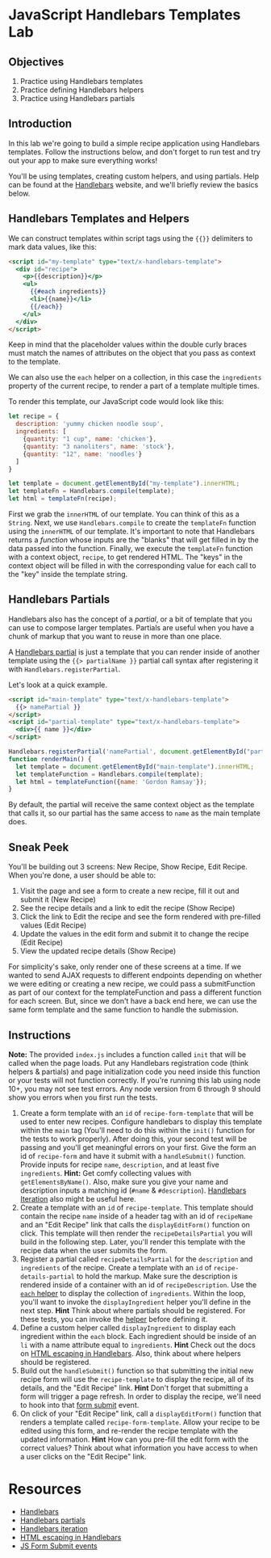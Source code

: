 # JavaScript Handlebars Templates Lab

## Objectives

1. Practice using Handlebars templates
2. Practice defining Handlebars helpers
3. Practice using Handlebars partials

## Introduction

In this lab we're going to build a simple recipe application using Handlebars templates. Follow the instructions below, and don't forget to run test and try out your app to make sure everything works!

You'll be using templates, creating custom helpers, and using partials. Help can be found at the [Handlebars](http://handlebarsjs.com) website, and we'll briefly review the basics below.

## Handlebars Templates and Helpers

We can construct templates within script tags using the `{{}}` delimiters to mark data values, like this:

```html
<script id="my-template" type="text/x-handlebars-template">
  <div id="recipe">
    <p>{{description}}</p>
    <ul>
      {{#each ingredients}}
      <li>{{name}}</li>
      {{/each}}
    </ul>
  </div>
</script>
```

Keep in mind that the placeholder values within the double curly braces must match the names of attributes on the object that you pass as context to the template.

We can also use the `each` helper on a collection, in this case the `ingredients` property of the current recipe, to render a part of a template multiple times.

To render this template, our JavaScript code would look like this:

```js
let recipe = {
  description: 'yummy chicken noodle soup',
  ingredients: [
    {quantity: "1 cup", name: 'chicken'},
    {quantity: "3 nanoliters", name: 'stock'},
    {quantity: "12", name: 'noodles'}
  ]
}

let template = document.getElementById("my-template").innerHTML;
let templateFn = Handlebars.compile(template);
let html = templateFn(recipe);
```

First we grab the `innerHTML` of our template. You can think of this as a `String`. Next, we use `Handlebars.compile` to create the `templateFn` function using the `innerHTML` of our template. It's important to note that Handlebars returns a _function_ whose inputs are the "blanks" that will get filled in by the data passed into the function. Finally, we execute the `templateFn` function with a context object, `recipe`, to get rendered HTML. The "keys" in the context object will be filled in with the corresponding value for each call to the "key" inside the template string.

## Handlebars Partials

Handlebars also has the concept of a _partial_, or a bit of template that you can use to compose larger templates. Partials are useful when you have a chunk of markup that you want to reuse in more than one place.

A [Handlebars partial](http://handlebarsjs.com/partials.html) is just a template that you can render inside of another template using the `{{> partialName }}` partial call syntax after registering it with `Handlebars.registerPartial`.

Let's look at a quick example.

```html
<script id="main-template" type="text/x-handlebars-template">
  {{> namePartial }}
</script>
<script id="partial-template" type="text/x-handlebars-template">
  <div>{{ name }}</div>
</script>
```

```js
Handlebars.registerPartial('namePartial', document.getElementById("partial-template").innerHTML)
function renderMain() {
  let template = document.getElementById("main-template").innerHTML;
  let templateFunction = Handlebars.compile(template);
  let html = templateFunction({name: 'Gordon Ramsay'});
}
```

By default, the partial will receive the same context object as the template that calls it, so our partial has the same access to `name` as the main template does.

## Sneak Peek

You'll be building out 3 screens: New Recipe, Show Recipe, Edit Recipe. When you're done, a user should be able to:
1. Visit the page and see a form to create a new recipe, fill it out and submit it (New Recipe)
2. See the recipe details and a link to edit the recipe (Show Recipe)
3. Click the link to Edit the recipe and see the form rendered with pre-filled values (Edit Recipe)
4. Update the values in the edit form and submit it to change the recipe (Edit Recipe)
5. View the updated recipe details (Show Recipe)

For simplicity's sake, only render one of these screens at a time. If we wanted to send AJAX requests to different endpoints depending on whether we were editing or creating a new recipe, we could pass a submitFunction as part of our context for the templateFunction and pass a different function for each screen. But, since we don't have a back end here, we can use the same form template and the same function to handle the submission.

## Instructions

**Note:** The provided `index.js` includes a function called `init` that will be called when the page loads. Put any Handlebars registration code (think helpers & partials) and page initialization code you need inside this function or your tests will not function correctly.  If you're running this lab using node 10+, you may not see test errors. Any node version from 6 through 9 should show you errors when you first run the tests.

1. Create a form template with an `id` of `recipe-form-template` that will be used to enter new recipes. Configure handlebars to display this template within the `main` tag (You'll need to do this within the `init()` function for the tests to work properly). After doing this, your second test will be passing and you'll get meaningful errors on your first. Give the form an id of `recipe-form` and have it submit with a `handleSubmit()` function. Provide inputs for recipe `name`, `description`, and at least five `ingredients`. **Hint:** Get comfy collecting values with `getElementsByName()`. Also, make sure you give your name and description inputs a matching id (`#name` & `#description`). [Handlebars Iteration](http://handlebarsjs.com/builtin_helpers.html#iteration) also might be useful here.
2. Create a template with an `id` of `recipe-template`. This template should contain the recipe `name` inside of a header tag with an id of `recipeName` and an "Edit Recipe" link that calls the `displayEditForm()` function on click. This template will then render the `recipeDetailsPartial` you will build in the following step. Later, you'll render this template with the recipe data when the user submits the form.
3. Register a partial called `recipeDetailsPartial` for the `description` and `ingredients` of the recipe. Create a template with an `id` of `recipe-details-partial` to hold the markup. Make sure the description is rendered inside of a container with an id of `recipeDescription`. Use the [`each` helper]((http://handlebarsjs.com/builtin_helpers.html#iteration)) to display the collection of `ingredients`. Within the loop, you'll want to invoke the `displayIngredient` helper you'll define in the next step. **Hint** Think about where partials should be registered. For these tests, you can invoke the [helper](http://handlebarsjs.com/#helpers) before defining it.  
4. Define a custom helper called `displayIngredient` to display each ingredient within the `each` block. Each ingredient should be inside of an `li` with a name attribute equal to `ingredients`. **Hint** Check out the docs on [HTML escaping in Handlebars](http://handlebarsjs.com/#html-escaping). Also, think about where helpers should be registered.
5. Build out the `handleSubmit()` function so that submitting the initial new recipe form will use the `recipe-template` to display the recipe, all of its details, and the "Edit Recipe" link. **Hint** Don't forget that submitting a form will trigger a page refresh. In order to display the recipe, we'll need to hook into that [form submit](https://javascript.info/forms-submit) event.
6. On click of your "Edit Recipe" link, call a `displayEditForm()` function that renders a template called `recipe-form-template`. Allow your recipe to be edited using this form, and re-render the recipe template with the updated information. **Hint** How can you pre-fill the edit form with the correct values? Think about what information you have access to when a user clicks on the "Edit Recipe" link.



# Resources

- [Handlebars](http://handlebarsjs.com)
- [Handlebars partials](http://handlebarsjs.com/partials.html)
- [Handlebars iteration](http://handlebarsjs.com/builtin_helpers.html#iteration)
- [HTML escaping in Handlebars](http://handlebarsjs.com/#html-escaping)
- [JS Form Submit events](https://javascript.info/forms-submit)
